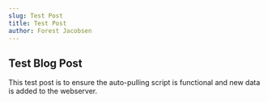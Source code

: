 ```yaml
---
slug: Test Post
title: Test Post
author: Forest Jacobsen
---
```

## Test Blog Post

This test post is to ensure the auto-pulling script is functional and new data is added to the webserver.
